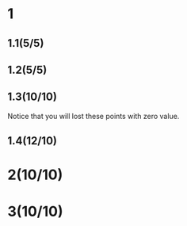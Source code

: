 # 1

## 1.1(5/5)

## 1.2(5/5)

## 1.3(10/10)

Notice that you will lost these points with zero value.

## 1.4(12/10)

# 2(10/10)

# 3(10/10)